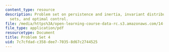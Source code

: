 ```yaml
---
content_type: resource
description: Problem set on persistence and inertia, invariant distributions and ergodic
  sets, and optimal control.
file: /media/https%3A/open-learning-course-data-rc.s3.amazonaws.com/14-451-dynamic-optimization-methods-with-applications-fall-2009/7c7cfdadc358dee770358d67c2744525_MIT14_451F09_pset4.pdf
file_type: application/pdf
resourcetype: Document
title: Problem Set 4
uid: 7c7cfdad-c358-dee7-7035-8d67c2744525
---
```


